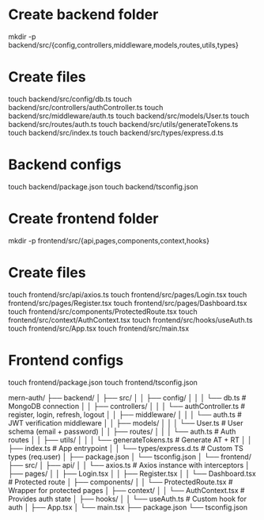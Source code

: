 # Create backend folder
mkdir -p backend/src/{config,controllers,middleware,models,routes,utils,types}

# Create files
touch backend/src/config/db.ts
touch backend/src/controllers/authController.ts
touch backend/src/middleware/auth.ts
touch backend/src/models/User.ts
touch backend/src/routes/auth.ts
touch backend/src/utils/generateTokens.ts
touch backend/src/index.ts
touch backend/src/types/express.d.ts

# Backend configs
touch backend/package.json
touch backend/tsconfig.json




# Create frontend folder
mkdir -p frontend/src/{api,pages,components,context,hooks}

# Create files
touch frontend/src/api/axios.ts
touch frontend/src/pages/Login.tsx
touch frontend/src/pages/Register.tsx
touch frontend/src/pages/Dashboard.tsx
touch frontend/src/components/ProtectedRoute.tsx
touch frontend/src/context/AuthContext.tsx
touch frontend/src/hooks/useAuth.ts
touch frontend/src/App.tsx
touch frontend/src/main.tsx

# Frontend configs
touch frontend/package.json
touch frontend/tsconfig.json







mern-auth/
├── backend/
│   ├── src/
│   │   ├── config/
│   │   │   └── db.ts                 # MongoDB connection
│   │   ├── controllers/
│   │   │   └── authController.ts     # register, login, refresh, logout
│   │   ├── middleware/
│   │   │   └── auth.ts               # JWT verification middleware
│   │   ├── models/
│   │   │   └── User.ts               # User schema (email + password)
│   │   ├── routes/
│   │   │   └── auth.ts               # Auth routes
│   │   ├── utils/
│   │   │   └── generateTokens.ts     # Generate AT + RT
│   │   ├── index.ts                  # App entrypoint
│   │   └── types/express.d.ts        # Custom TS types (req.user)
│   ├── package.json
│   └── tsconfig.json
│
└── frontend/
    ├── src/
    │   ├── api/
    │   │   └── axios.ts              # Axios instance with interceptors
    │   ├── pages/
    │   │   ├── Login.tsx
    │   │   ├── Register.tsx
    │   │   └── Dashboard.tsx         # Protected route
    │   ├── components/
    │   │   └── ProtectedRoute.tsx    # Wrapper for protected pages
    │   ├── context/
    │   │   └── AuthContext.tsx       # Provides auth state
    │   ├── hooks/
    │   │   └── useAuth.ts            # Custom hook for auth
    │   ├── App.tsx
    │   └── main.tsx
    ├── package.json
    └── tsconfig.json
